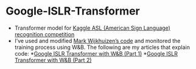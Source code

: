 # Google-ISLR-Transformer
* Transformer model for [Kaggle ASL (American Sign Language) recognition competition](https://www.kaggle.com/competitions/asl-signs)
* I’ve used and modified [Mark Wijkhuizen’s code](https://www.kaggle.com/code/markwijkhuizen/gislr-tf-data-processing-transformer-training) and monitored the training process using W&B. The following are my articles that explain code: 
 *[Google ISLR Transformer with W&B (Part 1)](https://medium.com/@seonokrkim/google-asl-1-process-data-with-w-b-7e8d8f0a0e83)
 *[Google ISLR Transformer with W&B (Part 2)](https://medium.com/@seonokrkim/google-islr-transformer-with-w-b-part-2-e487cf586151)
